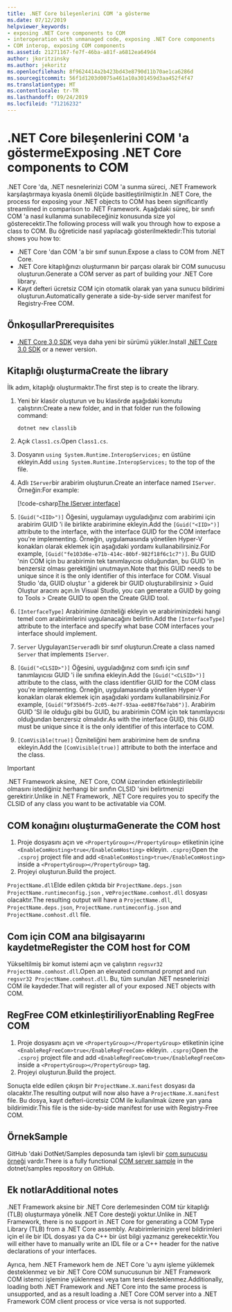 ```yaml
---
title: .NET Core bileşenlerini COM 'a gösterme
ms.date: 07/12/2019
helpviewer_keywords:
- exposing .NET Core components to COM
- interoperation with unmanaged code, exposing .NET Core components
- COM interop, exposing COM components
ms.assetid: 21271167-fe7f-46ba-a81f-a6812ea649d4
author: jkoritzinsky
ms.author: jekoritz
ms.openlocfilehash: 8f9624414a2b423bd43e8790d11b70ae1ca6286d
ms.sourcegitcommit: 56f1d1203d0075a461a10a301459d3aa452f4f47
ms.translationtype: MT
ms.contentlocale: tr-TR
ms.lasthandoff: 09/24/2019
ms.locfileid: "71216232"
---
```

# <a name="exposing-net-core-components-to-com"></a><span data-ttu-id="12c67-102">.NET Core bileşenlerini COM 'a gösterme</span><span class="sxs-lookup"><span data-stu-id="12c67-102">Exposing .NET Core components to COM</span></span>

<span data-ttu-id="12c67-103">.NET Core 'da, .NET nesnelerinizi COM 'a sunma süreci, .NET Framework karşılaştırmaya kıyasla önemli ölçüde basitleştirilmiştir.</span><span class="sxs-lookup"><span data-stu-id="12c67-103">In .NET Core, the process for exposing your .NET objects to COM has been significantly streamlined in comparison to .NET Framework.</span></span> <span data-ttu-id="12c67-104">Aşağıdaki süreç, bir sınıfı COM 'a nasıl kullanıma sunabileceğiniz konusunda size yol gösterecektir.</span><span class="sxs-lookup"><span data-stu-id="12c67-104">The following process will walk you through how to expose a class to COM.</span></span> <span data-ttu-id="12c67-105">Bu öğreticide nasıl yapılacağı gösterilmektedir:</span><span class="sxs-lookup"><span data-stu-id="12c67-105">This tutorial shows you how to:</span></span>

- <span data-ttu-id="12c67-106">.NET Core 'dan COM 'a bir sınıf sunun.</span><span class="sxs-lookup"><span data-stu-id="12c67-106">Expose a class to COM from .NET Core.</span></span>
- <span data-ttu-id="12c67-107">.NET Core kitaplığınızı oluşturmanın bir parçası olarak bir COM sunucusu oluşturun.</span><span class="sxs-lookup"><span data-stu-id="12c67-107">Generate a COM server as part of building your .NET Core library.</span></span>
- <span data-ttu-id="12c67-108">Kayıt defteri ücretsiz COM için otomatik olarak yan yana sunucu bildirimi oluşturun.</span><span class="sxs-lookup"><span data-stu-id="12c67-108">Automatically generate a side-by-side server manifest for Registry-Free COM.</span></span>

## <a name="prerequisites"></a><span data-ttu-id="12c67-109">Önkoşullar</span><span class="sxs-lookup"><span data-stu-id="12c67-109">Prerequisites</span></span>

- <span data-ttu-id="12c67-110">[.NET Core 3,0 SDK](https://dotnet.microsoft.com/download) veya daha yeni bir sürümü yükler.</span><span class="sxs-lookup"><span data-stu-id="12c67-110">Install [.NET Core 3.0 SDK](https://dotnet.microsoft.com/download) or a newer version.</span></span>

## <a name="create-the-library"></a><span data-ttu-id="12c67-111">Kitaplığı oluşturma</span><span class="sxs-lookup"><span data-stu-id="12c67-111">Create the library</span></span>

<span data-ttu-id="12c67-112">İlk adım, kitaplığı oluşturmaktır.</span><span class="sxs-lookup"><span data-stu-id="12c67-112">The first step is to create the library.</span></span>

1. <span data-ttu-id="12c67-113">Yeni bir klasör oluşturun ve bu klasörde aşağıdaki komutu çalıştırın:</span><span class="sxs-lookup"><span data-stu-id="12c67-113">Create a new folder, and in that folder run the following command:</span></span>
    
    ```dotnetcli
    dotnet new classlib
    ```

2. <span data-ttu-id="12c67-114">Açık `Class1.cs`.</span><span class="sxs-lookup"><span data-stu-id="12c67-114">Open `Class1.cs`.</span></span>
3. <span data-ttu-id="12c67-115">Dosyanın `using System.Runtime.InteropServices;` en üstüne ekleyin.</span><span class="sxs-lookup"><span data-stu-id="12c67-115">Add `using System.Runtime.InteropServices;` to the top of the file.</span></span>
4. <span data-ttu-id="12c67-116">Adlı `IServer`bir arabirim oluşturun.</span><span class="sxs-lookup"><span data-stu-id="12c67-116">Create an interface named `IServer`.</span></span> <span data-ttu-id="12c67-117">Örneğin:</span><span class="sxs-lookup"><span data-stu-id="12c67-117">For example:</span></span>

   [!code-csharp[The IServer interface](~/samples/core/extensions/COMServerDemo/COMContract/IServer.cs)]

5. <span data-ttu-id="12c67-118">`[Guid("<IID>")]` Öğesini, uygulamayı uyguladığınız com arabirimi için arabirim GUID 'i ile birlikte arabirimine ekleyin.</span><span class="sxs-lookup"><span data-stu-id="12c67-118">Add the `[Guid("<IID>")]` attribute to the interface, with the interface GUID for the COM interface you're implementing.</span></span> <span data-ttu-id="12c67-119">Örneğin, uygulamasında yönetilen Hyper-V konakları olarak eklemek için aşağıdaki yordamı kullanabilirsiniz.</span><span class="sxs-lookup"><span data-stu-id="12c67-119">For example, `[Guid("fe103d6e-e71b-414c-80bf-982f18f6c1c7")]`.</span></span> <span data-ttu-id="12c67-120">Bu GUID 'nin COM için bu arabirimin tek tanımlayıcısı olduğundan, bu GUID 'in benzersiz olması gerektiğini unutmayın.</span><span class="sxs-lookup"><span data-stu-id="12c67-120">Note that this GUID needs to be unique since it is the only identifier of this interface for COM.</span></span> <span data-ttu-id="12c67-121">Visual Studio 'da, GUID oluştur ' a giderek bir GUID oluşturabilirsiniz > Guid Oluştur aracını açın.</span><span class="sxs-lookup"><span data-stu-id="12c67-121">In Visual Studio, you can generate a GUID by going to Tools > Create GUID to open the Create GUID tool.</span></span>
6. <span data-ttu-id="12c67-122">`[InterfaceType]` Arabirimine özniteliği ekleyin ve arabiriminizdeki hangi temel com arabirimlerini uygulanacağını belirtin.</span><span class="sxs-lookup"><span data-stu-id="12c67-122">Add the `[InterfaceType]` attribute to the interface and specify what base COM interfaces your interface should implement.</span></span>
7. <span data-ttu-id="12c67-123">`Server` Uygulayan`IServer`adlı bir sınıf oluşturun.</span><span class="sxs-lookup"><span data-stu-id="12c67-123">Create a class named `Server` that implements `IServer`.</span></span>
8. <span data-ttu-id="12c67-124">`[Guid("<CLSID>")]` Öğesini, uyguladığınız com sınıfı için sınıf tanımlayıcısı GUID 'i ile sınıfına ekleyin.</span><span class="sxs-lookup"><span data-stu-id="12c67-124">Add the `[Guid("<CLSID>")]` attribute to the class, with the class identifier GUID for the COM class you're implementing.</span></span> <span data-ttu-id="12c67-125">Örneğin, uygulamasında yönetilen Hyper-V konakları olarak eklemek için aşağıdaki yordamı kullanabilirsiniz.</span><span class="sxs-lookup"><span data-stu-id="12c67-125">For example, `[Guid("9f35b6f5-2c05-4e7f-93aa-ee087f6e7ab6")]`.</span></span> <span data-ttu-id="12c67-126">Arabirim GUID 'SI ile olduğu gibi bu GUID, bu arabirimin COM için tek tanımlayıcısı olduğundan benzersiz olmalıdır.</span><span class="sxs-lookup"><span data-stu-id="12c67-126">As with the interface GUID, this GUID must be unique since it is the only identifier of this interface to COM.</span></span>
9. <span data-ttu-id="12c67-127">`[ComVisible(true)]` Özniteliğini hem arabirimine hem de sınıfına ekleyin.</span><span class="sxs-lookup"><span data-stu-id="12c67-127">Add the `[ComVisible(true)]` attribute to both the interface and the class.</span></span>

> [!IMPORTANT]
> <span data-ttu-id="12c67-128">.NET Framework aksine, .NET Core, COM üzerinden etkinleştirilebilir olmasını istediğiniz herhangi bir sınıfın CLSID 'sini belirtmenizi gerektirir.</span><span class="sxs-lookup"><span data-stu-id="12c67-128">Unlike in .NET Framework, .NET Core requires you to specify the CLSID of any class you want to be activatable via COM.</span></span>

## <a name="generate-the-com-host"></a><span data-ttu-id="12c67-129">COM konağını oluşturma</span><span class="sxs-lookup"><span data-stu-id="12c67-129">Generate the COM host</span></span>

1. <span data-ttu-id="12c67-130">Proje dosyasını açın ve `<PropertyGroup></PropertyGroup>` etiketinin içine `<EnableComHosting>true</EnableComHosting>` ekleyin. `.csproj`</span><span class="sxs-lookup"><span data-stu-id="12c67-130">Open the `.csproj` project file and add `<EnableComHosting>true</EnableComHosting>` inside a `<PropertyGroup></PropertyGroup>` tag.</span></span>
2. <span data-ttu-id="12c67-131">Projeyi oluşturun.</span><span class="sxs-lookup"><span data-stu-id="12c67-131">Build the project.</span></span>

<span data-ttu-id="12c67-132">`ProjectName.dll`Elde edilen çıktıda bir `ProjectName.deps.json` `ProjectName.runtimeconfig.json` , ve`ProjectName.comhost.dll` dosyası olacaktır.</span><span class="sxs-lookup"><span data-stu-id="12c67-132">The resulting output will have a `ProjectName.dll`, `ProjectName.deps.json`, `ProjectName.runtimeconfig.json` and `ProjectName.comhost.dll` file.</span></span>

## <a name="register-the-com-host-for-com"></a><span data-ttu-id="12c67-133">Com için COM ana bilgisayarını kaydetme</span><span class="sxs-lookup"><span data-stu-id="12c67-133">Register the COM host for COM</span></span>

<span data-ttu-id="12c67-134">Yükseltilmiş bir komut istemi açın ve çalıştırın `regsvr32 ProjectName.comhost.dll`.</span><span class="sxs-lookup"><span data-stu-id="12c67-134">Open an elevated command prompt and run `regsvr32 ProjectName.comhost.dll`.</span></span> <span data-ttu-id="12c67-135">Bu, tüm sunulan .NET nesnelerinizi COM ile kaydeder.</span><span class="sxs-lookup"><span data-stu-id="12c67-135">That will register all of your exposed .NET objects with COM.</span></span>

## <a name="enabling-regfree-com"></a><span data-ttu-id="12c67-136">RegFree COM etkinleştiriliyor</span><span class="sxs-lookup"><span data-stu-id="12c67-136">Enabling RegFree COM</span></span>

1. <span data-ttu-id="12c67-137">Proje dosyasını açın ve `<PropertyGroup></PropertyGroup>` etiketinin içine `<EnableRegFreeCom>true</EnableRegFreeCom>` ekleyin. `.csproj`</span><span class="sxs-lookup"><span data-stu-id="12c67-137">Open the `.csproj` project file and add `<EnableRegFreeCom>true</EnableRegFreeCom>` inside a `<PropertyGroup></PropertyGroup>` tag.</span></span>
2. <span data-ttu-id="12c67-138">Projeyi oluşturun.</span><span class="sxs-lookup"><span data-stu-id="12c67-138">Build the project.</span></span>

<span data-ttu-id="12c67-139">Sonuçta elde edilen çıkışın bir `ProjectName.X.manifest` dosyası da olacaktır.</span><span class="sxs-lookup"><span data-stu-id="12c67-139">The resulting output will now also have a `ProjectName.X.manifest` file.</span></span> <span data-ttu-id="12c67-140">Bu dosya, kayıt defteri-ücretsiz COM ile kullanılmak üzere yan yana bildirimidir.</span><span class="sxs-lookup"><span data-stu-id="12c67-140">This file is the side-by-side manifest for use with Registry-Free COM.</span></span>

## <a name="sample"></a><span data-ttu-id="12c67-141">Örnek</span><span class="sxs-lookup"><span data-stu-id="12c67-141">Sample</span></span>

<span data-ttu-id="12c67-142">GitHub 'daki DotNet/Samples deposunda tam işlevli bir [com sunucusu örneği](https://github.com/dotnet/samples/tree/master/core/extensions/COMServerDemo) vardır.</span><span class="sxs-lookup"><span data-stu-id="12c67-142">There is a fully functional [COM server sample](https://github.com/dotnet/samples/tree/master/core/extensions/COMServerDemo) in the dotnet/samples repository on GitHub.</span></span>

## <a name="additional-notes"></a><span data-ttu-id="12c67-143">Ek notlar</span><span class="sxs-lookup"><span data-stu-id="12c67-143">Additional notes</span></span>

<span data-ttu-id="12c67-144">.NET Framework aksine bir .NET Core derlemesinden COM tür kitaplığı (TLB) oluşturmaya yönelik .NET Core desteği yoktur.</span><span class="sxs-lookup"><span data-stu-id="12c67-144">Unlike in .NET Framework, there is no support in .NET Core for generating a COM Type Library (TLB) from a .NET Core assembly.</span></span> <span data-ttu-id="12c67-145">Arabirimlerinizin yerel bildirimleri için el ile bir IDL dosyası ya da C++ bir üst bilgi yazmanız gerekecektir.</span><span class="sxs-lookup"><span data-stu-id="12c67-145">You will either have to manually write an IDL file or a C++ header for the native declarations of your interfaces.</span></span>

<span data-ttu-id="12c67-146">Ayrıca, hem .NET Framework hem de .NET Core 'u aynı işleme yüklemek desteklenmez ve bir .NET Core COM sunucusunun bir .NET Framework COM istemci işlemine yüklenmesi veya tam tersi desteklenmez.</span><span class="sxs-lookup"><span data-stu-id="12c67-146">Additionally, loading both .NET Framework and .NET Core into the same process is unsupported, and as a result loading a .NET Core COM server into a .NET Framework COM client process or vice versa is not supported.</span></span>
